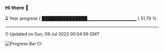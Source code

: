 ### Hi there 👋

⏳ Year progress { ███████████████▁▁▁▁▁▁▁▁▁▁▁▁▁▁▁ } 51.79 %

---

⏰ Updated on Sun, 09 Jul 2023 00:54:56 GMT

![Progress Bar CI](https://github.com/Shyam-Makwana/GitHub-Actions-Demo/workflows/Progress%20Bar%20CI/badge.svg)
